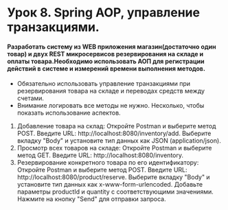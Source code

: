 # Урок 8. Spring AOP, управление транзакциями.
#### Разработать систему из WEB приложения магазин(достаточно один товар) и двух REST микросервисов резервирования на складе и оплаты товара.Необходимо использовать АОП для регистрации действий в системе и измерений времени выполнения методов.
* Обязательно использовать управление транзакциями при резервирования товара на складе и переводах средств между 
  счетами.
* Внимание логировать все методы не нужно. Несколько, чтобы показать использование аспектов.

1. Добавление товара на склад:
   Откройте Postman и выберите метод POST.
   Введите URL: http://localhost:8080/inventory/add. Выберите вкладку "Body" и установите тип данных как JSON 
   (application/json).
2. Просмотр всех товаров на складе:
   Откройте Postman и выберите метод GET.
   Введите URL: http://localhost:8080/inventory.
3.  Резервирование конкретного товара по его идентификатору:
    Откройте Postman и выберите метод POST.
    Введите URL: http://localhost:8080/product/reserve.
    Выберите вкладку "Body" и установите тип данных как x-www-form-urlencoded.
    Добавьте параметры productId и quantity с соответствующими значениями.
    Нажмите на кнопку "Send" для отправки запроса.
